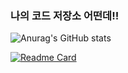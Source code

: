 ### 나의 코드 저장소 어떤데!!

![Anurag's GitHub stats](https://github-readme-stats.vercel.app/api?username=TIRO044&show_icons=true&theme=calm)

[![Readme Card](https://github-readme-stats.vercel.app/api/pin/?username=TIRO044&repo=github-readme-stats)](https://github.com/anuraghazra/github-readme-stats)

<!--
**TIRO044/TIRO044** is a ✨ _special_ ✨ repository because its `README.md` (this file) appears on your GitHub profile.

Here are some ideas to get you started:

- 🔭 I’m currently working on ...
- 🌱 I’m currently learning ...
- 👯 I’m looking to collaborate on ...
- 🤔 I’m looking for help with ...
- 💬 Ask me about ...
- 📫 How to reach me: ...
- 😄 Pronouns: ...
- ⚡ Fun fact: ...
-->
